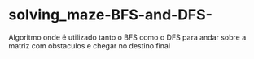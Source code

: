 # solving_maze-BFS-and-DFS-
Algoritmo onde é utilizado tanto o BFS como o DFS para andar sobre a matriz com obstaculos e chegar no destino final
